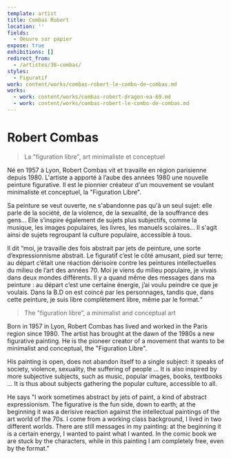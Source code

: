 ```yaml
---
template: artist
title: Combas Robert
location: ''
fields:
  - Oeuvre sur papier
expose: true
exhibitions: []
redirect_from:
  - /artistes/38-combas/
styles:
  - Figuratif
work: content/works/combas-robert-le-combo-de-combas.md
works:
  - work: content/works/combas-robert-dragon-ea-69.md
  - work: content/works/combas-robert-le-combo-de-combas.md
---
```


# Robert Combas

> La "figuration libre", art minimaliste et conceptuel

Né en 1957 à Lyon, Robert Combas vit et travaille en région parisienne depuis 1980. L'artiste a apporté à l’aube des années 1980 une nouvelle peinture figurative. Il est le pionnier créateur d'un mouvement se voulant minimaliste et conceptuel, la "Figuration Libre".

Sa peinture se veut ouverte, ne s'abandonne pas qu'à un seul sujet: elle parle de la société, de la violence, de la sexualité, de la souffrance des gens… Elle s’inspire également de sujets plus subjectifs, comme la musique, les images populaires, les livres, les manuels scolaires... Il s'agit ainsi de sujets regroupant la culture populaire, accessible à tous.

Il dit “moi, je travaille des fois abstrait par jets de peinture, une sorte d’expressionnisme abstrait. Le figuratif c’est le côté amusant, pied sur terre; au départ c’était une réaction dérisoire contre les peintures intellectuelles du milieu de l’art des années 70. Moi je viens du milieu populaire, je vivais dans deux mondes différents. Il y a quand même des messages dans ma peinture : au départ c’est une certaine énergie, j’ai voulu peindre ce que je voulais. Dans la B.D on est coincé par les personnages, tandis que, dans cette peinture, je suis libre complètement libre, même par le format.“

> The "figuration libre", a minimalist and conceptual art

Born in 1957 in Lyon, Robert Combas has lived and worked in the Paris region since 1980. The artist has brought at the dawn of the 1980s a new figurative painting. He is the pioneer creator of a movement that wants to be minimalist and conceptual, the "Figuration Libre".

His painting is open, does not abandon itself to a single subject: it speaks of society, violence, sexuality, the suffering of people ... It is also inspired by more subjective subjects, such as music, popular images, books, textbooks ... It is thus about subjects gathering the popular culture, accessible to all.

He says "I work sometimes abstract by jets of paint, a kind of abstract expressionism. The figurative is the fun side, down to earth; at the beginning it was a derisive reaction against the intellectual paintings of the art world of the 70s. I come from a working class background, I lived in two different worlds. There are still messages in my painting: at the beginning it is a certain energy, I wanted to paint what I wanted. In the comic book we are stuck by the characters, while in this painting I am completely free, even by the format."
